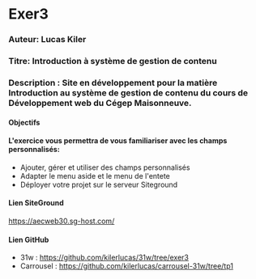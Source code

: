 # Exer3

### Auteur: Lucas Kiler
### Titre: Introduction à système de gestion de contenu 
### Description : Site en développement pour la matière Introduction au système de gestion de contenu du cours de Développement web du Cégep Maisonneuve.

#### Objectifs
#### L'exercice vous permettra de vous familiariser avec les champs personnalisés:
- Ajouter, gérer et utiliser des champs personnalisés
- Adapter le menu aside et le menu de l'entete
- Déployer votre projet sur le serveur Siteground

#### Lien SiteGround
https://aecweb30.sg-host.com/

#### Lien GitHub
- 31w : https://github.com/kilerlucas/31w/tree/exer3
- Carrousel : https://github.com/kilerlucas/carrousel-31w/tree/tp1 

